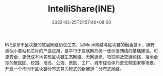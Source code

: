 ﻿---
weight: 
title: "IntelliShare(INE)"
description: "INE是基于区块链的底层网络协议生态，以Mesh网络与区块链的融合技术，拥有类似小基站和芯片的产品应用，是平行于互联网的另一张价值网络的基础建设"
date: 2022-03-25T21:57:40+08:00
lastmod: 2022-03-25T16:45:40+08:00
draft: false
authors: ["Metabd"]
featuredImage: "intellishareine.webp"
link: ""
tags: ["数字代币","IntelliShare(INE)"]
categories: ["navigation"]
navigation: ["数字代币"]
lightgallery: true
toc: true
pinned: false
recommend: false
recommend1: false
---
INE是基于区块链的底层网络协议生态，以Mesh网络与区块链的融合技术，拥有类似小基站和芯片的产品应用，是平行于互联网的另一张价值网络的基础建设。可更安全、更低成本地实现区块链生态网络、无网通讯、物联网及交通网络，落地全球的居民区、校园、海岛、公海、景区、工厂、城市综合体乃至无网国家等场景，开启一个不同于区块链分布式算力模式的新赛道：分布式网络。
